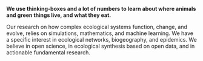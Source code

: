 **We use thinking-boxes and a lot of numbers to learn about where animals and green things live, and what they eat.**

Our research on how complex ecological systems function, change, and evolve,
relies on simulations, mathematics, and machine learning. We have a specific
interest in ecological networks, biogeography, and epidemics. We believe in open
science, in ecological synthesis based on open data, and in actionable
fundamental research.

